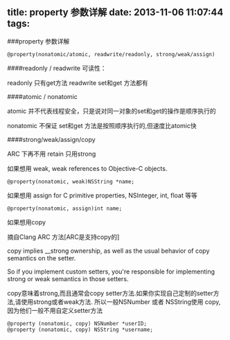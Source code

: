title: property 参数详解
date: 2013-11-06 11:07:44
tags:
---
###property 参数详解


	@property(nonatomic/atomic, readwrite/readonly, strong/weak/assign)


####readonly / readwrite 可读性：

readonly 只有get方法
readwrite set和get 方法都有

####atomic / nonatomic

atomic 并不代表线程安全，只是说对同一对象的set和get的操作是顺序执行的

nonatomic 不保证 set和get 方法是按照顺序执行的,但速度比atomic快


####strong/weak/assign/copy

ARC 下再不用 retain 只用strong

如果想用 weak, weak references to Objective-C objects.

	@property(nonatomic, weak)NSString *name;

如果想用 assign for C primitive properties,  NSInteger, int, float 等等

	@property(nonatomic, assign)int name;

如果想用copy

摘自Clang ARC 方法[ARC是支持copy的]

copy implies __strong ownership, as well as the usual behavior of copy semantics on the setter.

So if you implement custom setters, you're responsible for implementing strong or weak semantics in those setters.

copy意味着strong,而且通常会copy setter方法.如果你实现自己定制的setter方法,请使用strong或者weak方法. 所以一般NSNumber 或者 NSString使用 copy,因为他们一般不用自定义setter方法

	@property (nonatomic, copy) NSNumber *userID;
	@property (nonatomic, copy) NSString *username;
